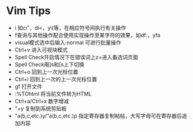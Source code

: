 # Vim Tips

+ i 如ci"，di<，yi(等，在相应符号间执行有关操作
+ f查询与其他操作配合使用实现操作至某字符的效果，如df:，yfa
+ visual模式选中后输入:normal 可进行批量操作
+ Ctrl+v 进入可视块模式  
+ Spell Check开启情况下在错误词上z=进入备选词页面
+ Spell Check用]s和[s上下切换
+ Ctrl+o 回到上一次光标位置
+ Ctrl+i 回到上一次的上一次光标位置
+ gf 打开文件
+ :%TOhtml 将当前文件转为HTML
+ Ctrl+a/Ctrl+x 数字增减
+ "+y 复制到系统剪贴板
+ "a(b,c,etc.)y/"a(b,c,etc.)p 指定寄存器复制粘帖，大写字母可在寄存器后追加内容
